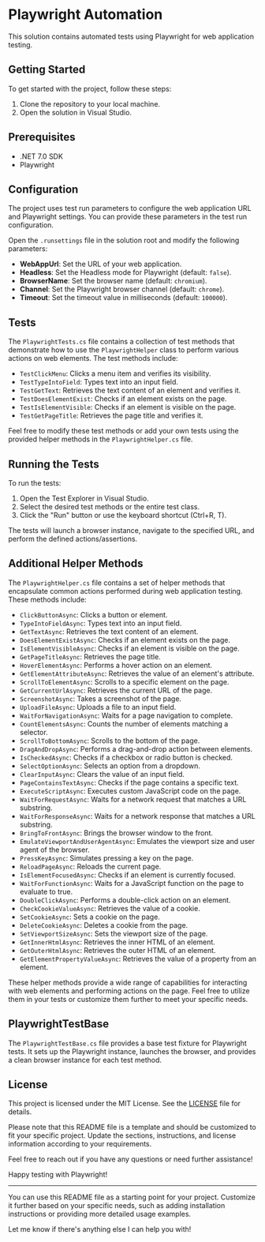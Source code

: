 # Playwright Automation

This solution contains automated tests using Playwright for web application testing.

## Getting Started

To get started with the project, follow these steps:

1. Clone the repository to your local machine.
2. Open the solution in Visual Studio.

## Prerequisites

- .NET 7.0 SDK
- Playwright

## Configuration

The project uses test run parameters to configure the web application URL and Playwright settings. You can provide these parameters in the test run configuration.

Open the `.runsettings` file in the solution root and modify the following parameters:

- **WebAppUrl**: Set the URL of your web application.
- **Headless**: Set the Headless mode for Playwright (default: `false`).
- **BrowserName**: Set the browser name (default: `chromium`).
- **Channel**: Set the Playwright browser channel (default: `chrome`).
- **Timeout**: Set the timeout value in milliseconds (default: `100000`).

## Tests

The `PlaywrightTests.cs` file contains a collection of test methods that demonstrate how to use the `PlaywrightHelper` class to perform various actions on web elements. The test methods include:

- `TestClickMenu`: Clicks a menu item and verifies its visibility.
- `TestTypeIntoField`: Types text into an input field.
- `TestGetText`: Retrieves the text content of an element and verifies it.
- `TestDoesElementExist`: Checks if an element exists on the page.
- `TestIsElementVisible`: Checks if an element is visible on the page.
- `TestGetPageTitle`: Retrieves the page title and verifies it.

Feel free to modify these test methods or add your own tests using the provided helper methods in the `PlaywrightHelper.cs` file.

## Running the Tests

To run the tests:

1. Open the Test Explorer in Visual Studio.
2. Select the desired test methods or the entire test class.
3. Click the "Run" button or use the keyboard shortcut (Ctrl+R, T).

The tests will launch a browser instance, navigate to the specified URL, and perform the defined actions/assertions.

## Additional Helper Methods

The `PlaywrightHelper.cs` file contains a set of helper methods that encapsulate common actions performed during web application testing. These methods include:

- `ClickButtonAsync`: Clicks a button or element.
- `TypeIntoFieldAsync`: Types text into an input field.
- `GetTextAsync`: Retrieves the text content of an element.
- `DoesElementExistAsync`: Checks if an element exists on the page.
- `IsElementVisibleAsync`: Checks if an element is visible on the page.
- `GetPageTitleAsync`: Retrieves the page title.
- `HoverElementAsync`: Performs a hover action on an element.
- `GetElementAttributeAsync`: Retrieves the value of an element's attribute.
- `ScrollToElementAsync`: Scrolls to a specific element on the page.
- `GetCurrentUrlAsync`: Retrieves the current URL of the page.
- `ScreenshotAsync`: Takes a screenshot of the page.
- `UploadFileAsync`: Uploads a file to an input field.
- `WaitForNavigationAsync`: Waits for a page navigation to complete.
- `CountElementsAsync`: Counts the number of elements matching a selector.
- `ScrollToBottomAsync`: Scrolls to the bottom of the page.
- `DragAndDropAsync`: Performs a drag-and-drop action between elements.
- `IsCheckedAsync`: Checks if a checkbox or radio button is checked.
- `SelectOptionAsync`: Selects an option from a dropdown.
- `ClearInputAsync`: Clears the value of an input field.
- `PageContainsTextAsync`: Checks if the page contains a specific text.
- `ExecuteScriptAsync`: Executes custom JavaScript code on the page.
- `WaitForRequestAsync`: Waits for a network request that matches a URL substring.
- `WaitForResponseAsync`: Waits for a network response that matches a URL substring.
- `BringToFrontAsync`: Brings the browser window to the front.
- `EmulateViewportAndUserAgentAsync`: Emulates the viewport size and user agent of the browser.
- `PressKeyAsync`: Simulates pressing a key on the page.
- `ReloadPageAsync`: Reloads the current page.
- `IsElementFocusedAsync`: Checks if an element is currently focused.
- `WaitForFunctionAsync`: Waits for a JavaScript function on the page to evaluate to true.
- `DoubleClickAsync`: Performs a double-click action on an element.
- `CheckCookieValueAsync`: Retrieves the value of a cookie.
- `SetCookieAsync`: Sets a cookie on the page.
- `DeleteCookieAsync`: Deletes a cookie from the page.
- `SetViewportSizeAsync`: Sets the viewport size of the page.
- `GetInnerHtmlAsync`: Retrieves the inner HTML of an element.
- `GetOuterHtmlAsync`: Retrieves the outer HTML of an element.
- `GetElementPropertyValueAsync`: Retrieves the value of a property from an element.

These helper methods provide a wide range of capabilities for interacting with web elements and performing actions on the page. Feel free to utilize them in your tests or customize them further to meet your specific needs.

## PlaywrightTestBase

The `PlaywrightTestBase.cs` file provides a base test fixture for Playwright tests. It sets up the Playwright instance, launches the browser, and provides a clean browser instance for each test method.

## License

This project is licensed under the MIT License. See the [LICENSE](LICENSE) file for details.

Please note that this README file is a template and should be customized to fit your specific project. Update the sections, instructions, and license information according to your requirements.

Feel free to reach out if you have any questions or need further assistance!

Happy testing with Playwright!

---

You can use this README file as a starting point for your project. Customize it further based on your specific needs, such as adding installation instructions or providing more detailed usage examples.

Let me know if there's anything else I can help you with!
